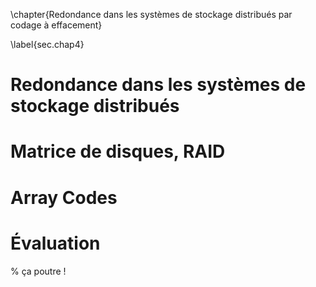 
\chapter{Redondance dans les systèmes de stockage distribués par codage à
effacement}

\label{sec.chap4}

# Redondance dans les systèmes de stockage distribués



# Matrice de disques, RAID



# Array Codes



# Évaluation


% ça poutre !

